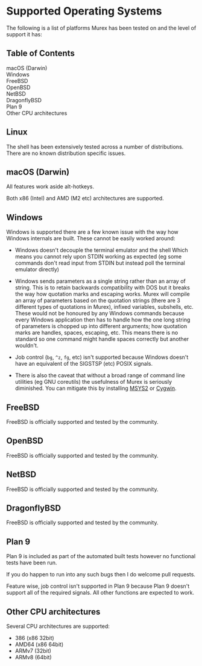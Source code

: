 <h1>Supported Operating Systems</h1>

The following is a list of platforms Murex has been tested on and the
level of support it has:

<h2>Table of Contents</h2>

<div id="toc">

- [macOS (Darwin)](#macos-darwin)
- [Windows](#windows)
- [FreeBSD](#freebsd)
- [OpenBSD](#openbsd)
- [NetBSD](#netbsd)
- [DragonflyBSD](#dragonflybsd)
- [Plan 9](#plan-9)
- [Other CPU architectures](#other-cpu-architectures)

</div>

## Linux

The shell has been extensively tested across a number of distributions. There
are no known distribution specific issues.

## macOS (Darwin)

All features work aside alt-hotkeys.

Both x86 (Intel) and AMD (M2 etc) architectures are supported.

## Windows

Windows is supported there are a few known issue with the way how Windows
internals are built. These cannot be easily worked around:

* Windows doesn't decouple the terminal emulator and the shell Which means you
  cannot rely upon STDIN working as expected (eg some commands don't read input
  from STDIN but instead poll the terminal emulator directly)

* Windows sends parameters as a single string rather than an array of string.
  This is to retain backwards compatibility with DOS but it breaks the way how
  quotation marks and escaping works. Murex will compile an array of
  parameters based on the quotation strings (there are 3 different types of
  quotations in Murex), infixed variables, subshells, etc. These would not be
  honoured by any Windows commands because every Windows application then has
  to handle how the one long string of parameters is chopped up into different
  arguments; how quotation marks are handles, spaces, escaping, etc. This means
  there is no standard so one command might handle spaces correctly but another
  wouldn't.

* Job control (`bg`, `^z`, `fg`, etc) isn't supported because Windows doesn't
  have an equivalent of the SIGSTSP (etc) POSIX signals. 

* There is also the caveat that without a broad range of command line utilities
  (eg GNU coreutils) the usefulness of Murex is seriously diminished. You can
  mitigate this by installing [MSYS2](https://www.msys2.org/) or [Cygwin](https://cygwin.com/).

## FreeBSD

FreeBSD is officially supported and tested by the community.

## OpenBSD

FreeBSD is officially supported and tested by the community.

## NetBSD

FreeBSD is officially supported and tested by the community.

## DragonflyBSD

FreeBSD is officially supported and tested by the community.

## Plan 9

Plan 9 is included as part of the automated built tests however no functional
tests have been run.

If you do happen to run into any such bugs then I do welcome pull requests.

Feature wise, job control isn't supported in Plan 9 because Plan 9 doesn't
support all of the required signals. All other functions are expected to work.

## Other CPU architectures

Several CPU architectures are supported:

* 386   (x86 32bit)
* AMD64 (x86 64bit)
* ARMv7 (32bit)
* ARMv8 (64bit)